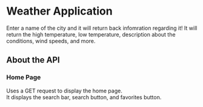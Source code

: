 # Weather Application

Enter a name of the city and it will return back infomration regarding it! 
It will return the high temperature, low temperature, description about the conditions,
wind speeds, and more.

## About the API
### Home Page
Uses a GET request to display the home page. <br>
It displays the search bar, search button, and favorites button.
